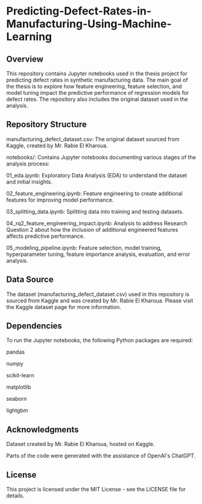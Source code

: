 # Predicting-Defect-Rates-in-Manufacturing-Using-Machine-Learning

## Overview
This repository contains Jupyter notebooks used in the thesis project for predicting defect rates in synthetic manufacturing data. The main goal of the thesis is to explore how feature engineering, feature selection, and model tuning impact the predictive performance of regression models for defect rates. The repository also includes the original dataset used in the analysis.

## Repository Structure

manufacturing_defect_dataset.csv: The original dataset sourced from Kaggle, created by Mr. Rabie El Kharoua.

notebooks/: Contains Jupyter notebooks documenting various stages of the analysis process:

01_eda.ipynb: Exploratory Data Analysis (EDA) to understand the dataset and initial insights.

02_feature_engineering.ipynb: Feature engineering to create additional features for improving model performance.

03_splitting_data.ipynb: Splitting data into training and testing datasets.

04_rq2_feature_engineering_impact.ipynb: Analysis to address Research Question 2 about how the inclusion of additional engineered features affects predictive performance.

05_modeling_pipeline.ipynb: Feature selection, model training, hyperparameter tuning, feature importance analysis, evaluation, and error analysis.

## Data Source
The dataset (manufacturing_defect_dataset.csv) used in this repository is sourced from Kaggle and was created by Mr. Rabie El Kharoua. Please visit the Kaggle dataset page for more information.

## Dependencies
To run the Jupyter notebooks, the following Python packages are required:

pandas

numpy

scikit-learn

matplotlib

seaborn

lightgbm

## Acknowledgments

Dataset created by Mr. Rabie El Kharoua, hosted on Kaggle.

Parts of the code were generated with the assistance of OpenAI's ChatGPT.

## License
This project is licensed under the MIT License - see the LICENSE file for details.

